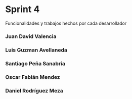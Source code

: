 # Sprint 4



Funcionalidades y trabajos hechos por cada desarrollador

 ### Juan David Valencia
 
 ### Luis Guzman Avellaneda
 
 ###  Santiago Peña Sanabria
 
 ### Oscar Fabián Mendez
 
 ### Daniel Rodríguez Meza

